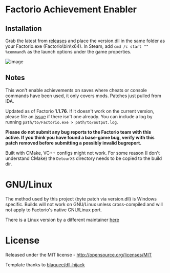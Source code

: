 # Factorio Achievement Enabler

## Installation
Grab the latest from [releases](/../../releases) and place the version.dll in the same folder as your Factorio.exe (Factorio\bin\x64). In Steam, add `cmd /c start "" %command%` as the launch options under the game properties.

![image](https://user-images.githubusercontent.com/65210810/190045080-6ef99754-1c7c-4064-b51e-8cefe155660e.png)

## Notes
This won't enable achievements on saves where cheats or console commands have been used, it only covers mods. Patches just pulled from IDA.

Updated as of Factorio **1.1.76**. If it doesn't work on the current version, please file an [issue](/../../issues/new) if there isn't one already.
You can include a log by running `path/to/Factorio.exe > path/to/output.log`.

**Please do not submit any bug reports to the Factorio team with this active. If you think you have found a base-game bug, verify with this patch removed before submitting a possibly invalid bugreport.**

Built with CMake, VC++ configs might not work. For some reason (I don't understand CMake) the `DetourXS` directory needs to be copied to the build dir.

# GNU/Linux
The method used by this project (byte patch via version.dll) is Windows specific. Builds will not work on GNU/Linux unless cross-compiled and will not apply to Factorio's native GNU/Linux port.

There is a Linux version by a different maintainer [here](https://github.com/UnlegitSenpaii/FAE_Linux)

# License

Released under the MIT license - http://opensource.org/licenses/MIT

Template thanks to [blaquee/dll-hijack](/../../../../../blaquee/dll-hijack)
